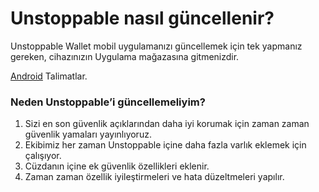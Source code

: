 # Unstoppable nasıl güncellenir?

Unstoppable Wallet mobil uygulamanızı güncellemek için tek yapmanız gereken, cihazınızın Uygulama mağazasına gitmenizdir.

[Android](https://support.google.com/googleplay/answer/113412) Talimatlar.

### Neden Unstoppable’i güncellemeliyim?

1. Sizi en son güvenlik açıklarından daha iyi korumak için zaman zaman güvenlik yamaları yayınlıyoruz.
2. Ekibimiz her zaman Unstoppable içine daha fazla varlık eklemek için çalışıyor.
3. Cüzdanın içine ek güvenlik özellikleri eklenir.
4. Zaman zaman özellik iyileştirmeleri ve hata düzeltmeleri yapılır.



